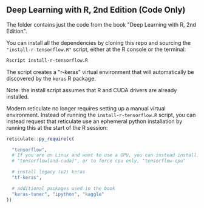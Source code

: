 ## Deep Learning with R, 2nd Edition (Code Only)

The folder contains just the code from the book "Deep Learning with R, 2nd Edition".

You can install all the dependencies by cloning this repo and sourcing the `"install-r-tensorflow.R"` script,
either at the R console or the terminal:

```bash
Rscript install-r-tensorflow.R
```

The script creates a "r-keras" virtual environment that will automatically be
discovered by the `keras` R package.

Note: the install script assumes that R and CUDA drivers are already installed.

Modern reticulate no longer requires setting up a manual virtual environment.
Instead of running the `install-r-tensorflow.R` script, you can instead
request that reticulate use an ephemeral python installation by running this
at the start of the R session:

```r
reticulate::py_require(c(

  "tensorflow",
  # If you are on Linux and want to use a GPU, you can instead install:
  # "tensorflow[and-cuda]", or to force cpu only, "tensorflow-cpu"

  # install legacy (v2) keras
  "tf-keras",

  # additional packages used in the book
  "keras-tuner", "ipython", "kaggle"
))
```
